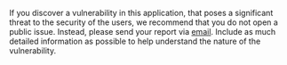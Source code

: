 If you discover a vulnerability in this application, that poses a significant threat to the security of the users, we recommend that you do not open a public issue. Instead, please send your report via [email](https://segocode.github.io/SegoCode/). Include as much detailed information as possible to help understand the nature of the vulnerability.
